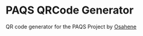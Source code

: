 # PAQS QRCode Generator

QR code generator for the PAQS Project by [Osahene](https://github.com/osahene)
